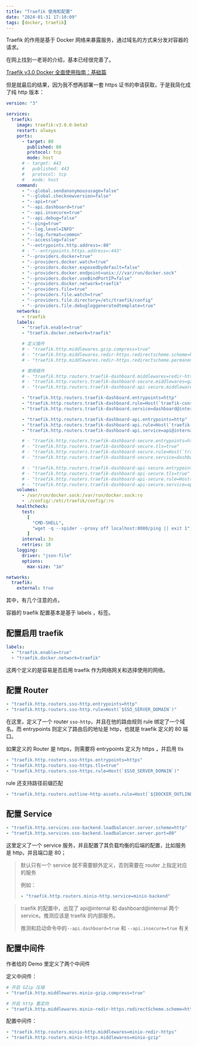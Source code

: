 ```yaml
---
title: "Traefik 使用和配置"
date: "2024-01-31 17:10:09"
tags: [docker, traefik]
---
```




Traefik  的作用是基于 Docker 网络来暴露服务，通过域名的方式来分发对容器的请求。

在网上找到一老哥的介绍，基本已经很完善了。

[Traefik v3.0 Docker 全面使用指南：基础篇](https://soulteary.com/2023/07/18/traefik-v3-docker-comprehensive-user-guide-basics.html)



但是就最后的结果，因为我不想再部署一套 https 证书的申请获取，于是我简化成了纯 http 版本：



```yaml
version: "3"

services:
  traefik:
    image: traefik:v3.0.0-beta3
    restart: always
    ports:
      - target: 80
        published: 80
        protocol: tcp
        mode: host
      # - target: 443
      #   published: 443
      #   protocol: tcp
      #   mode: host
    command:
      - "--global.sendanonymoususage=false"
      - "--global.checknewversion=false"
      - "--api=true"
      - "--api.dashboard=true"
      - "--api.insecure=true"
      - "--api.debug=false"
      - "--ping=true"
      - "--log.level=INFO"
      - "--log.format=common"
      - "--accesslog=false"
      - "--entrypoints.http.address=:80"
      # - "--entrypoints.https.address=:443"
      - "--providers.docker=true"
      - "--providers.docker.watch=true"
      - "--providers.docker.exposedbydefault=false"
      - "--providers.docker.endpoint=unix:///var/run/docker.sock"
      - "--providers.docker.useBindPortIP=false"
      - "--providers.docker.network=traefik"
      - "--providers.file=true"
      - "--providers.file.watch=true"
      - "--providers.file.directory=/etc/traefik/config"
      - "--providers.file.debugloggeneratedtemplate=true"
    networks:
      - traefik
    labels:
      - "traefik.enable=true"
      - "traefik.docker.network=traefik"

      # 定义插件
      # - "traefik.http.middlewares.gzip.compress=true"
      # - "traefik.http.middlewares.redir-https.redirectscheme.scheme=https"
      # - "traefik.http.middlewares.redir-https.redirectscheme.permanent=false"

      # 使用插件
      # - "traefik.http.routers.traefik-dashboard.middlewares=redir-https@docker"
      # - "traefik.http.routers.traefik-dashboard-secure.middlewares=gzip@docker"
      # - "traefik.http.routers.traefik-dashboard-api-secure.middlewares=gzip@docker"

      - "traefik.http.routers.traefik-dashboard.entrypoints=http"
      - "traefik.http.routers.traefik-dashboard.rule=Host(`traefik-console.vvcat.cn`)"
      - "traefik.http.routers.traefik-dashboard.service=dashboard@internal"

      - "traefik.http.routers.traefik-dashboard-api.entrypoints=http"
      - "traefik.http.routers.traefik-dashboard-api.rule=Host(`traefik-console.vvcat.cn`) && PathPrefix(`/api`)"
      - "traefik.http.routers.traefik-dashboard-api.service=api@internal"

      # - "traefik.http.routers.traefik-dashboard-secure.entrypoints=https"
      # - "traefik.http.routers.traefik-dashboard-secure.tls=true"
      # - "traefik.http.routers.traefik-dashboard-secure.rule=Host(`traefik-console.vvcat.cn`)"
      # - "traefik.http.routers.traefik-dashboard-secure.service=dashboard@internal"

      # - "traefik.http.routers.traefik-dashboard-api-secure.entrypoints=https"
      # - "traefik.http.routers.traefik-dashboard-api-secure.tls=true"
      # - "traefik.http.routers.traefik-dashboard-api-secure.rule=Host(`traefik-console.vvcat.cn`) && PathPrefix(`/api`)"
      # - "traefik.http.routers.traefik-dashboard-api-secure.service=api@internal"
    volumes:
      - /var/run/docker.sock:/var/run/docker.sock:ro
      - ./config/:/etc/traefik/config/:ro
    healthcheck:
      test:
        [
          "CMD-SHELL",
          "wget -q --spider --proxy off localhost:8080/ping || exit 1",
        ]
      interval: 3s
      retries: 10
    logging:
      driver: "json-file"
      options:
        max-size: "1m"

networks:
  traefik:
    external: true

```

其中，有几个注意的点，



容器的 traefik 配置基本是基于 labels ，标签。



## 配置启用 traefik

```yaml
labels:
  - "traefik.enable=true"
  - "traefik.docker.network=traefik"
```

这两个定义的是容易是否启用 traefik 作为网络网关和选择使用的网络。



## 配置 Router

```yaml
- "traefik.http.routers.sso-http.entrypoints=http"
- "traefik.http.routers.sso-http.rule=Host(`$SSO_SERVER_DOMAIN`)"
```

在这里，定义了一个 router `sso-http`，并且在他的路由规则 rule 绑定了一个域名。而 entrypoints 则定义了路由后的地址是 http，也就是 traefik 定义的 80 端口。



如果定义的 Router 是 https，则需要将 entrypoints 定义为 https ，并启用 tls

```yaml
- "traefik.http.routers.sso-https.entrypoints=https"
- "traefik.http.routers.sso-https.tls=true"
- "traefik.http.routers.sso-https.rule=Host(`$SSO_SERVER_DOMAIN`)"
```



rule 还支持路径前缀匹配

```yaml
- "traefik.http.routers.outline-http-assets.rule=Host(`${DOCKER_OUTLINE_HOSTNAME}`) && (PathPrefix(`/static`) || PathPrefix(`/api`))"
```



## 配置 Service

```yaml
- "traefik.http.services.sso-backend.loadbalancer.server.scheme=http"
- "traefik.http.services.sso-backend.loadbalancer.server.port=80"
```

这里定义了一个 service 服务，并且配置了其负载均衡的后端的配置，比如服务是 http，并且端口是 80；

> 默认只有一个 service 就不需要额外定义，否则需要在 router 上指定对应的服务
>
> 例如：
>
> ```yaml
> - "traefik.http.routers.minio-http.service=minio-backend"
> ```



> traefik 的配置中，出现了 api@internal 和 dashboard@internal 两个service。推测应该是 traefik 的内部服务。
>
> 推测和启动命令中的`--api.dashboard=true` 和 `--api.insecure=true` 有关



## 配置中间件

作者给的 Demo 里定义了两个中间件

定义中间件：

```yaml
# 开启 GZip 压缩
- "traefik.http.middlewares.minio-gzip.compress=true"

# 开启 http 重定向
- "traefik.http.middlewares.minio-redir-https.redirectScheme.scheme=https"
```



配置中间件：

```yaml
- "traefik.http.routers.minio-http.middlewares=minio-redir-https"
- "traefik.http.routers.minio-https.middlewares=minio-gzip"
```


